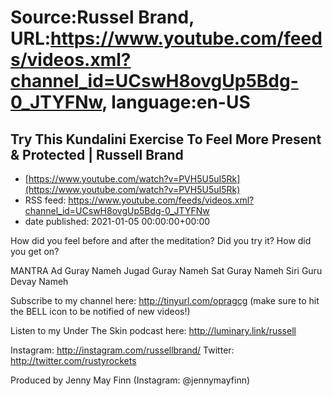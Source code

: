 # Source:Russel Brand, URL:https://www.youtube.com/feeds/videos.xml?channel_id=UCswH8ovgUp5Bdg-0_JTYFNw, language:en-US

## Try This Kundalini Exercise To Feel More Present & Protected | Russell Brand
 - [https://www.youtube.com/watch?v=PVH5U5uI5Rk](https://www.youtube.com/watch?v=PVH5U5uI5Rk)
 - RSS feed: https://www.youtube.com/feeds/videos.xml?channel_id=UCswH8ovgUp5Bdg-0_JTYFNw
 - date published: 2021-01-05 00:00:00+00:00

How did you feel before and after the meditation? Did you try it? How did you get on? 

MANTRA 
Ad Guray Nameh
Jugad Guray Nameh
Sat Guray Nameh
Siri Guru Devay Nameh

Subscribe to my channel here: http://tinyurl.com/opragcg
(make sure to hit the BELL icon to be notified of new videos!)

Listen to my Under The Skin podcast here: 
http://luminary.link/russell

Instagram: http://instagram.com/russellbrand/
Twitter: http://twitter.com/rustyrockets

Produced by Jenny May Finn (Instagram: @jennymayfinn)

